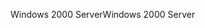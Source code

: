 <span data-ttu-id="9b804-101">Windows 2000 Server</span><span class="sxs-lookup"><span data-stu-id="9b804-101">Windows 2000 Server</span></span>